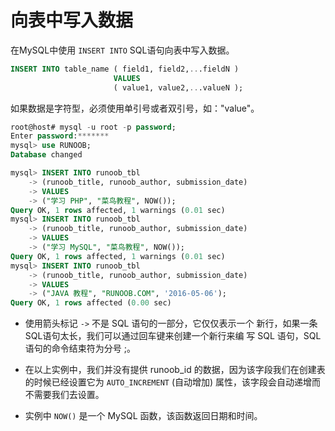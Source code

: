 # 向表中写入数据

在MySQL中使用 `INSERT INTO` SQL语句向表中写入数据。

```sql
INSERT INTO table_name ( field1, field2,...fieldN )
                       VALUES
                       ( value1, value2,...valueN );
```

如果数据是字符型，必须使用单引号或者双引号，如："value"。

```sql
root@host# mysql -u root -p password;
Enter password:*******
mysql> use RUNOOB;
Database changed

mysql> INSERT INTO runoob_tbl 
    -> (runoob_title, runoob_author, submission_date)
    -> VALUES
    -> ("学习 PHP", "菜鸟教程", NOW());
Query OK, 1 rows affected, 1 warnings (0.01 sec)
mysql> INSERT INTO runoob_tbl
    -> (runoob_title, runoob_author, submission_date)
    -> VALUES
    -> ("学习 MySQL", "菜鸟教程", NOW());
Query OK, 1 rows affected, 1 warnings (0.01 sec)
mysql> INSERT INTO runoob_tbl
    -> (runoob_title, runoob_author, submission_date)
    -> VALUES
    -> ("JAVA 教程", "RUNOOB.COM", '2016-05-06');
Query OK, 1 rows affected (0.00 sec)
```

- 使用箭头标记 `->` 不是 SQL 语句的一部分，它仅仅表示一个
新行，如果一条SQL语句太长，我们可以通过回车键来创建一个新行来编
写 SQL 语句，SQL 语句的命令结束符为分号 ;。

- 在以上实例中，我们并没有提供 runoob_id 的数据，因为该字段我们在创建表的时候已经设置它为 `AUTO_INCREMENT` (自动增加) 属性，该字段会自动递增而不需要我们去设置。
- 实例中 `NOW()` 是一个 MySQL 函数，该函数返回日期和时间。